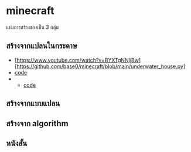 # minecraft

แบ่งการสร้างของเป็น 3 กลุ่ม

## สร้างจากแปลนในกระดาษ

- [https://www.youtube.com/watch?v=BYXTgNNIjBw] [https://github.com/base0/minecraft/blob/main/underwater_house.py]
- []() [code]()
- - []() [code]()

## สร้างจากแบบแปลน

## สร้างจาก algorithm

## หนังสั้น





